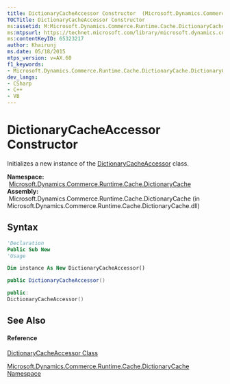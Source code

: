 ```yaml
---
title: DictionaryCacheAccessor Constructor  (Microsoft.Dynamics.Commerce.Runtime.Cache.DictionaryCache)
TOCTitle: DictionaryCacheAccessor Constructor
ms:assetid: M:Microsoft.Dynamics.Commerce.Runtime.Cache.DictionaryCache.DictionaryCacheAccessor.#ctor
ms:mtpsurl: https://technet.microsoft.com/library/microsoft.dynamics.commerce.runtime.cache.dictionarycache.dictionarycacheaccessor.dictionarycacheaccessor(v=AX.60)
ms:contentKeyID: 65323217
author: Khairunj
ms.date: 05/18/2015
mtps_version: v=AX.60
f1_keywords:
- Microsoft.Dynamics.Commerce.Runtime.Cache.DictionaryCache.DictionaryCacheAccessor.#ctor
dev_langs:
- CSharp
- C++
- VB
---
```


# DictionaryCacheAccessor Constructor

Initializes a new instance of the [DictionaryCacheAccessor](dictionarycacheaccessor-class-microsoft-dynamics-commerce-runtime-cache-dictionarycache.md) class.

**Namespace:**  [Microsoft.Dynamics.Commerce.Runtime.Cache.DictionaryCache](microsoft-dynamics-commerce-runtime-cache-dictionarycache-namespace.md)  
**Assembly:**  Microsoft.Dynamics.Commerce.Runtime.Cache.DictionaryCache (in Microsoft.Dynamics.Commerce.Runtime.Cache.DictionaryCache.dll)

## Syntax

``` vb
'Declaration
Public Sub New
'Usage

Dim instance As New DictionaryCacheAccessor()
```

``` csharp
public DictionaryCacheAccessor()
```

``` c++
public:
DictionaryCacheAccessor()
```

## See Also

#### Reference

[DictionaryCacheAccessor Class](dictionarycacheaccessor-class-microsoft-dynamics-commerce-runtime-cache-dictionarycache.md)

[Microsoft.Dynamics.Commerce.Runtime.Cache.DictionaryCache Namespace](microsoft-dynamics-commerce-runtime-cache-dictionarycache-namespace.md)

